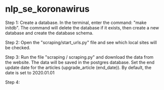 # nlp_se_koronawirus


Step 1:
Create a database. In the terminal, enter the command: "make initdb". The command will delete the database if it exists,
then create a new database and create the database schema.

Step 2:
Open the "scraping/start_urls.py" file and see which local sites will be checked.

Step 3:
Run the file "scraping / scraping.py" and download the data from the website. The data will be saved in the postgres
database. Set the end update date for the articles (upgrade_article (end_date)). By default, the date is set to 2020.01.01

Step 4: